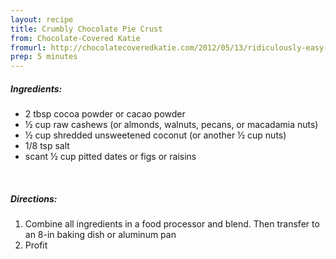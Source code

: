 ```yaml
---
layout: recipe
title: Crumbly Chocolate Pie Crust
from: Chocolate-Covered Katie
fromurl: http://chocolatecoveredkatie.com/2012/05/13/ridiculously-easy-chocolate-pie-crust/
prep: 5 minutes
---
```


##### Ingredients:

* 2 tbsp cocoa powder or cacao powder
* ½ cup raw cashews (or almonds, walnuts, pecans, or macadamia nuts)
* ½ cup shredded unsweetened coconut (or another ½ cup nuts)
* 1/8 tsp salt
* scant ½ cup pitted dates or figs or raisins

<br>

##### Directions:

1. Combine all ingredients in a food processor and blend. Then transfer to an 8-in baking dish or aluminum pan 
2. Profit
